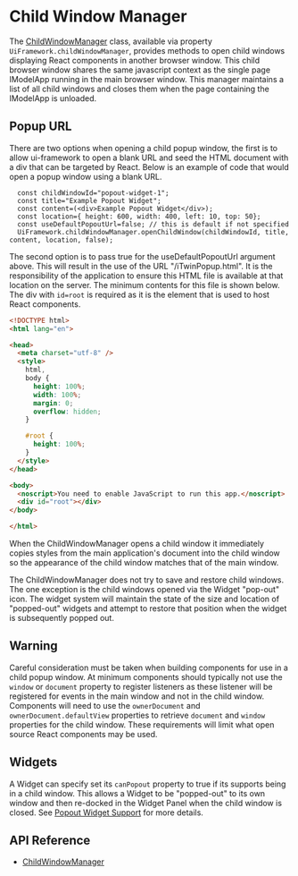 # Child Window Manager

The [ChildWindowManager]($appui-react) class, available via property `UiFramework.childWindowManager`, provides methods to open child windows displaying React components in another browser window. This child browser window shares the same javascript context as the single page IModelApp running in the main browser window. This manager maintains a list of all child windows and closes them when the page containing the IModelApp is unloaded.

## Popup URL

There are two options when opening a child popup window, the first is to allow ui-framework to open a blank URL and seed the HTML document with a div that can be targeted by React. Below is an example of code that would open a popup window using a blank URL.

```tsx
  const childWindowId="popout-widget-1";
  const title="Example Popout Widget";
  const content=(<div>Example Popout Widget</div>);
  const location={ height: 600, width: 400, left: 10, top: 50};
  const useDefaultPopoutUrl=false; // this is default if not specified
  UiFramework.childWindowManager.openChildWindow(childWindowId, title, content, location, false);
```

The second option is to pass true for the useDefaultPopoutUrl argument above. This will result in the use of the URL "/iTwinPopup.html". It is the responsibility of the application to ensure this HTML file is available at that location on the server. The minimum contents for this file is shown below. The div with `id=root` is required as it is the element that is used to host React components.

```html
<!DOCTYPE html>
<html lang="en">

<head>
  <meta charset="utf-8" />
  <style>
    html,
    body {
      height: 100%;
      width: 100%;
      margin: 0;
      overflow: hidden;
    }

    #root {
      height: 100%;
    }
  </style>
</head>

<body>
  <noscript>You need to enable JavaScript to run this app.</noscript>
  <div id="root"></div>
</body>

</html>
```

When the ChildWindowManager opens a child window it immediately copies styles from the main application's document into the child window so the appearance of the child window matches that of the main window.

The ChildWindowManager does not try to save and restore child windows. The one exception is the child windows opened via the Widget "pop-out" icon. The widget system will maintain the state of the size and location of "popped-out" widgets and attempt to restore that position when the widget is subsequently popped out.

## Warning

Careful consideration must be taken when building components for use in a child popup window. At minimum components should typically not use the `window` or `document` property to register listeners as these listener will be registered for events in the main window and not in the child window. Components will need to use the `ownerDocument` and `ownerDocument.defaultView` properties to retrieve `document` and `window` properties for the child window. These requirements will limit what open source React components may be used.

## Widgets

A Widget can specify set its `canPopout` property to true if its supports being in a child window. This allows a Widget to be "popped-out" to its own window and then re-docked in the Widget Panel when the child window is closed. See [Popout Widget Support]($docs/learning/ui/framework/Widgets.md#popout-widget-support) for more details.

## API Reference

- [ChildWindowManager]($appui-react:ChildWindowManager)
